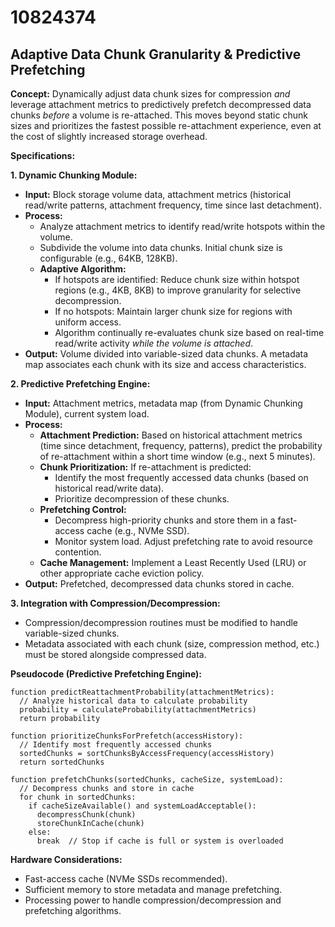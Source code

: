 # 10824374

## Adaptive Data Chunk Granularity & Predictive Prefetching

**Concept:** Dynamically adjust data chunk sizes for compression *and* leverage attachment metrics to predictively prefetch decompressed data chunks *before* a volume is re-attached. This moves beyond static chunk sizes and prioritizes the fastest possible re-attachment experience, even at the cost of slightly increased storage overhead.

**Specifications:**

**1. Dynamic Chunking Module:**

*   **Input:** Block storage volume data, attachment metrics (historical read/write patterns, attachment frequency, time since last detachment).
*   **Process:**
    *   Analyze attachment metrics to identify read/write hotspots within the volume.
    *   Subdivide the volume into data chunks. Initial chunk size is configurable (e.g., 64KB, 128KB).
    *   **Adaptive Algorithm:**
        *   If hotspots are identified: Reduce chunk size within hotspot regions (e.g., 4KB, 8KB) to improve granularity for selective decompression.
        *   If no hotspots: Maintain larger chunk size for regions with uniform access.
        *   Algorithm continually re-evaluates chunk size based on real-time read/write activity *while the volume is attached*.
*   **Output:** Volume divided into variable-sized data chunks.  A metadata map associates each chunk with its size and access characteristics.

**2. Predictive Prefetching Engine:**

*   **Input:** Attachment metrics, metadata map (from Dynamic Chunking Module), current system load.
*   **Process:**
    *   **Attachment Prediction:**  Based on historical attachment metrics (time since detachment, frequency, patterns), predict the probability of re-attachment within a short time window (e.g., next 5 minutes).
    *   **Chunk Prioritization:**  If re-attachment is predicted:
        *   Identify the most frequently accessed data chunks (based on historical read/write data).
        *   Prioritize decompression of these chunks.
    *   **Prefetching Control:**
        *   Decompress high-priority chunks and store them in a fast-access cache (e.g., NVMe SSD).
        *   Monitor system load. Adjust prefetching rate to avoid resource contention.
    *   **Cache Management:**  Implement a Least Recently Used (LRU) or other appropriate cache eviction policy.
*   **Output:**  Prefetched, decompressed data chunks stored in cache.

**3.  Integration with Compression/Decompression:**

*   Compression/decompression routines must be modified to handle variable-sized chunks.
*   Metadata associated with each chunk (size, compression method, etc.) must be stored alongside compressed data.

**Pseudocode (Predictive Prefetching Engine):**

```
function predictReattachmentProbability(attachmentMetrics):
  // Analyze historical data to calculate probability
  probability = calculateProbability(attachmentMetrics)
  return probability

function prioritizeChunksForPrefetch(accessHistory):
  // Identify most frequently accessed chunks
  sortedChunks = sortChunksByAccessFrequency(accessHistory)
  return sortedChunks

function prefetchChunks(sortedChunks, cacheSize, systemLoad):
  // Decompress chunks and store in cache
  for chunk in sortedChunks:
    if cacheSizeAvailable() and systemLoadAcceptable():
      decompressChunk(chunk)
      storeChunkInCache(chunk)
    else:
      break  // Stop if cache is full or system is overloaded
```

**Hardware Considerations:**

*   Fast-access cache (NVMe SSDs recommended).
*   Sufficient memory to store metadata and manage prefetching.
*   Processing power to handle compression/decompression and prefetching algorithms.